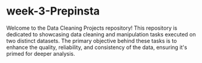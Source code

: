 # week-3-Prepinsta
Welcome to the Data Cleaning Projects repository! This repository is dedicated to showcasing data cleaning and manipulation tasks executed on two distinct datasets. The primary objective behind these tasks is to enhance the quality, reliability, and consistency of the data, ensuring it's primed for deeper analysis.
